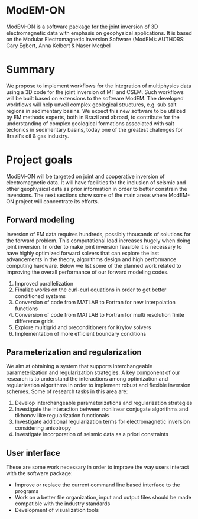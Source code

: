 # ModEM-ON
ModEM-ON is a software package for the joint inversion of 3D electromagnetic
data with emphasis on geophysical applications. It is based on the Modular Electromagnetic Inversion Software (ModEM):
AUTHORS: Gary Egbert, Anna Kelbert & Naser Meqbel
  
# Summary
We propose to implement workflows for the integration of multiphysics data using
a 3D code for the joint inversion of MT and CSEM. Such workflows will
be built based on extensions to the software ModEM. The developed workflows will
help unveil complex geological structures, e.g. sub salt regions in sedimentary basins.
We expect this new software to be utilized by EM methods experts, both in Brazil
and abroad, to contribute for the understanding of complex geological formations
associated with salt tectonics in sedimentary basins, today one of the greatest
chalenges for Brazil's oil & gas industry.


# Project goals
ModEM-ON will be targeted on joint and cooperative inversion of electromagnetic
data. It will have facilities for the inclusion of seismic and other geophysical
data as prior information in order to better constrain the inversions. The next
sections show some of the main areas where ModEM-ON project will concentrate its
efforts.

## Forward modeling
Inversion of EM data requires hundreds, possibly thousands of solutions for the
forward problem. This computational load increases hugely when doing joint inversion.
In order to make joint inversion feasible it is necessary to have highly optimized forward
solvers that can explore the last advancements in the theory, algorithms design and
high performance computing hardware. Below we list some of the planned work related
to improving the overall performance of our forward modeling codes.

1.  Improved parallelization
2.  Finalize works on the curl-curl equations in order to get better conditioned systems
3.  Conversion of code from MATLAB to Fortran for new interpolation functions
4.  Conversion of code from MATLAB to Fortran for multi resolution finite difference grids
5.  Explore multigrid and preconditioners for Krylov solvers
6.  Implementation of more efficient boundary conditions

## Parameterization and regularization
We aim at obtaining a system that supports interchangeable parameterization and 
regularization strategies. A key component of our research is to understand
the interactions among optimization and regularization algorithms in order to
implement robust and flexible inversion schemes.
Some of research tasks in this area are:

1.  Develop interchangeable parameterizations and regularization strategies
2.  Investigate the interaction between nonlinear conjugate algorithms and
    tikhonov like regularization functionals
3.  Investigate additional regularization terms for electromagnetic inversion
    considering anisotropy
4.  Investigate incorporation of seismic data as a priori constraints

## User interface
These are some work necessary in order to improve the way users interact with 
the software package:
*  Improve or replace the current command line based interface to the programs
*  Work on a better file organization, input and output files should be made
   compatible with the industry standards
*  Development of visualization tools